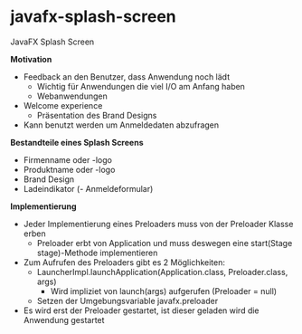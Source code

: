 # javafx-splash-screen
JavaFX Splash Screen

**Motivation**  
- Feedback an den Benutzer, dass Anwendung noch lädt
	- Wichtig für Anwendungen die viel I/O am Anfang haben
	- Webanwendungen
- Welcome experience
	- Präsentation des Brand Designs
- Kann benutzt werden um Anmeldedaten abzufragen

**Bestandteile eines Splash Screens**  
- Firmenname oder -logo
- Produktname oder -logo
- Brand Design
- Ladeindikator
(- Anmeldeformular)

**Implementierung**
- Jeder Implementierung eines Preloaders muss von der Preloader Klasse erben
	- Preloader erbt von Application und muss deswegen eine start(Stage stage)-Methode implementieren
- Zum Aufrufen des Preloaders gibt es 2 Möglichkeiten:
	- LauncherImpl.launchApplication(Application.class, Preloader.class, args)
		- Wird impliziet von launch(args) aufgerufen (Preloader = null)
	- Setzen der Umgebungsvariable javafx.preloader
- Es wird erst der Preloader gestartet, ist dieser geladen wird die Anwendung gestartet